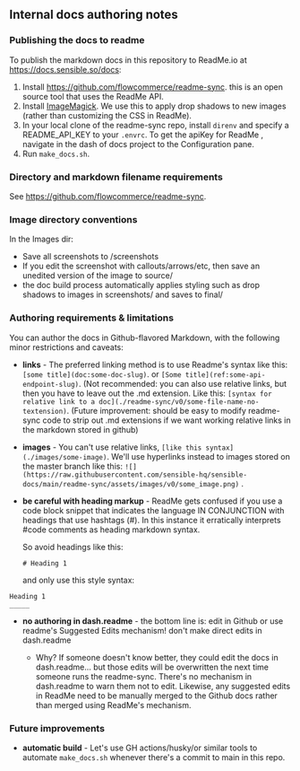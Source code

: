 ## Internal docs authoring notes



### Publishing the docs to readme

To publish the markdown docs in this repository to ReadMe.io at https://docs.sensible.so/docs:

1. Install  https://github.com/flowcommerce/readme-sync. this is an open source tool that uses the ReadMe API. 
2.  Install [ImageMagick](https://imagemagick.org/). We use this to apply drop shadows to new images (rather than customizing the CSS in ReadMe).
3. In your local clone of the readme-sync repo, install `direnv` and specify a README_API_KEY to your `.envrc`. To get the apiKey for ReadMe , navigate in the dash of  docs project to the Configuration pane.
4.  Run `make_docs.sh`.



### Directory and markdown filename requirements

See https://github.com/flowcommerce/readme-sync. 



### Image directory conventions
In the Images dir: 
- Save all screenshots to /screenshots
- If you edit the screenshot with callouts/arrows/etc, then save an unedited version of the image to source/
- the doc build process automatically applies styling such as drop shadows to images in screenshots/ and saves to final/






### Authoring requirements & limitations

You can author the docs in Github-flavored Markdown, with the following minor restrictions and caveats:

- **links** - The preferred linking method is to use Readme's syntax like this: `[some title](doc:some-doc-slug)`. or `[Some title](ref:some-api-endpoint-slug)`. (Not recommended: you can also use relative links, but  then you have to leave out the .md extension. Like this: `[syntax for relative link to a doc](./readme-sync/v0/some-file-name-no-textension)`. (Future improvement: should be easy to modify readme-sync code to strip out .md extensions if we want working relative links in the markdown stored in github)

- **images** - You can't use relative links,   `[like this syntax](./images/some-image)`. We'll use hyperlinks instead to images stored on the master branch like this: `![](https://raw.githubusercontent.com/sensible-hq/sensible-docs/main/readme-sync/assets/images/v0/some_image.png)` . 

- **be careful with heading markup** - ReadMe gets confused if you use a code block snippet that indicates the language IN CONJUNCTION with headings that use hashtags (#). In this instance it erratically interprets #code comments as heading markdown syntax. 

  So avoid headings like this:

  `# Heading 1`

  and only use this style syntax:

```
Heading 1
_____
```



- **no authoring in dash.readme** - the bottom line is: edit in Github or use readme's Suggested Edits mechanism! don't make direct edits in dash.readme

  - Why?  If someone doesn't know better, they could edit the docs in dash.readme... but those edits will be overwritten the next time someone runs the readme-sync. There's no mechanism in dash.readme to warn them not to edit.  Likewise, any suggested edits in ReadMe need to be manually merged to the Github docs rather than merged using ReadMe's mechanism. 

  



### Future improvements



- **automatic build** -  Let's use GH actions/husky/or similar tools to automate `make_docs.sh` whenever there's a commit to main in this repo.

  









